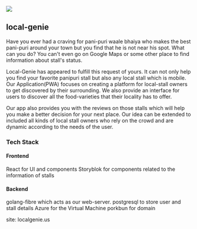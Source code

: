 ![]('../readme-img/pic.png')

## local-genie

Have you ever had a craving for pani-puri waale bhaiya who makes the best
pani-puri around your town but you find that he is not near his spot.
What can you do? You can't even go on Google Maps or some other place to find
information about stall's status.

Local-Genie has appeared to fulfill this request of yours. It can not only help
you find your favorite panipuri stall but also any local stall which is mobile.
Our Application(PWA) focuses on creating a platform for local-stall owners to get
discovered by their surrounding. We also provide an interface for users to discover
all the food-varieties that their locality has to offer.

Our app also provides you with the reviews on those stalls which will help you make a
better decision for your next place. Our idea can be extended to included all kinds of
local stall owners who rely on the crowd and are dynamic according to the needs of the
user.


### Tech Stack

#### Frontend
React for UI and components
Storyblok for components related to the information of stalls

#### Backend
golang-fibre which acts as our web-server.
postgresql to store user and stall details
Azure for the Virtual Machine
porkbun for domain

site: localgenie.us

